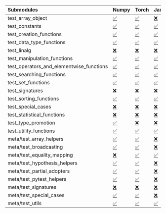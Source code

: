 | Submodules                               | Numpy                                                                                                                           | Torch                                                                                                                           | Jax                                                                                                                             | Tensorflow                                                                                                                      |
|:-----------------------------------------|:--------------------------------------------------------------------------------------------------------------------------------|:--------------------------------------------------------------------------------------------------------------------------------|:--------------------------------------------------------------------------------------------------------------------------------|:--------------------------------------------------------------------------------------------------------------------------------|
| test_array_object                        | <a href="https://github.com/unifyai/ivy/runs/8181951529?check_suite_focus=true" rel="noopener noreferrer" target="_blank">✅</a> | <a href="https://github.com/unifyai/ivy/runs/8181952997?check_suite_focus=true" rel="noopener noreferrer" target="_blank">✅</a> | <a href="https://github.com/unifyai/ivy/runs/8181954390?check_suite_focus=true" rel="noopener noreferrer" target="_blank">❌</a> | <a href="https://github.com/unifyai/ivy/runs/8181955934?check_suite_focus=true" rel="noopener noreferrer" target="_blank">✅</a> |
| test_constants                           | <a href="https://github.com/unifyai/ivy/runs/8181951585?check_suite_focus=true" rel="noopener noreferrer" target="_blank">✅</a> | <a href="https://github.com/unifyai/ivy/runs/8181953088?check_suite_focus=true" rel="noopener noreferrer" target="_blank">✅</a> | <a href="https://github.com/unifyai/ivy/runs/8181954426?check_suite_focus=true" rel="noopener noreferrer" target="_blank">✅</a> | <a href="https://github.com/unifyai/ivy/runs/8181955965?check_suite_focus=true" rel="noopener noreferrer" target="_blank">✅</a> |
| test_creation_functions                  | <a href="https://github.com/unifyai/ivy/runs/8181951642?check_suite_focus=true" rel="noopener noreferrer" target="_blank">✅</a> | <a href="https://github.com/unifyai/ivy/runs/8181953184?check_suite_focus=true" rel="noopener noreferrer" target="_blank">✅</a> | <a href="https://github.com/unifyai/ivy/runs/8181954464?check_suite_focus=true" rel="noopener noreferrer" target="_blank">✅</a> | <a href="https://github.com/unifyai/ivy/runs/8181956008?check_suite_focus=true" rel="noopener noreferrer" target="_blank">✅</a> |
| test_data_type_functions                 | <a href="https://github.com/unifyai/ivy/runs/8181951709?check_suite_focus=true" rel="noopener noreferrer" target="_blank">✅</a> | <a href="https://github.com/unifyai/ivy/runs/8181953275?check_suite_focus=true" rel="noopener noreferrer" target="_blank">✅</a> | <a href="https://github.com/unifyai/ivy/runs/8181954499?check_suite_focus=true" rel="noopener noreferrer" target="_blank">✅</a> | <a href="https://github.com/unifyai/ivy/runs/8181956073?check_suite_focus=true" rel="noopener noreferrer" target="_blank">✅</a> |
| test_linalg                              | <a href="https://github.com/unifyai/ivy/runs/8181951753?check_suite_focus=true" rel="noopener noreferrer" target="_blank">❌</a> | <a href="https://github.com/unifyai/ivy/runs/8181953377?check_suite_focus=true" rel="noopener noreferrer" target="_blank">❌</a> | <a href="https://github.com/unifyai/ivy/runs/8181954541?check_suite_focus=true" rel="noopener noreferrer" target="_blank">❌</a> | <a href="https://github.com/unifyai/ivy/runs/8181956113?check_suite_focus=true" rel="noopener noreferrer" target="_blank">❌</a> |
| test_manipulation_functions              | <a href="https://github.com/unifyai/ivy/runs/8181951791?check_suite_focus=true" rel="noopener noreferrer" target="_blank">✅</a> | <a href="https://github.com/unifyai/ivy/runs/8181953478?check_suite_focus=true" rel="noopener noreferrer" target="_blank">✅</a> | <a href="https://github.com/unifyai/ivy/runs/8181954582?check_suite_focus=true" rel="noopener noreferrer" target="_blank">✅</a> | <a href="https://github.com/unifyai/ivy/runs/8181956149?check_suite_focus=true" rel="noopener noreferrer" target="_blank">✅</a> |
| test_operators_and_elementwise_functions | <a href="https://github.com/unifyai/ivy/runs/8181951832?check_suite_focus=true" rel="noopener noreferrer" target="_blank">✅</a> | <a href="https://github.com/unifyai/ivy/runs/8181953555?check_suite_focus=true" rel="noopener noreferrer" target="_blank">✅</a> | <a href="https://github.com/unifyai/ivy/runs/8181954619?check_suite_focus=true" rel="noopener noreferrer" target="_blank">✅</a> | <a href="https://github.com/unifyai/ivy/runs/8181956192?check_suite_focus=true" rel="noopener noreferrer" target="_blank">✅</a> |
| test_searching_functions                 | <a href="https://github.com/unifyai/ivy/runs/8181951873?check_suite_focus=true" rel="noopener noreferrer" target="_blank">✅</a> | <a href="https://github.com/unifyai/ivy/runs/8181953623?check_suite_focus=true" rel="noopener noreferrer" target="_blank">✅</a> | <a href="https://github.com/unifyai/ivy/runs/8181954665?check_suite_focus=true" rel="noopener noreferrer" target="_blank">✅</a> | <a href="https://github.com/unifyai/ivy/runs/8181956228?check_suite_focus=true" rel="noopener noreferrer" target="_blank">✅</a> |
| test_set_functions                       | <a href="https://github.com/unifyai/ivy/runs/8181951924?check_suite_focus=true" rel="noopener noreferrer" target="_blank">✅</a> | <a href="https://github.com/unifyai/ivy/runs/8181953692?check_suite_focus=true" rel="noopener noreferrer" target="_blank">✅</a> | <a href="https://github.com/unifyai/ivy/runs/8181954705?check_suite_focus=true" rel="noopener noreferrer" target="_blank">✅</a> | <a href="https://github.com/unifyai/ivy/runs/8181956279?check_suite_focus=true" rel="noopener noreferrer" target="_blank">✅</a> |
| test_signatures                          | <a href="https://github.com/unifyai/ivy/runs/8181951988?check_suite_focus=true" rel="noopener noreferrer" target="_blank">❌</a> | <a href="https://github.com/unifyai/ivy/runs/8181953750?check_suite_focus=true" rel="noopener noreferrer" target="_blank">❌</a> | <a href="https://github.com/unifyai/ivy/runs/8181954738?check_suite_focus=true" rel="noopener noreferrer" target="_blank">❌</a> | <a href="https://github.com/unifyai/ivy/runs/8181956313?check_suite_focus=true" rel="noopener noreferrer" target="_blank">❌</a> |
| test_sorting_functions                   | <a href="https://github.com/unifyai/ivy/runs/8181952050?check_suite_focus=true" rel="noopener noreferrer" target="_blank">✅</a> | <a href="https://github.com/unifyai/ivy/runs/8181953803?check_suite_focus=true" rel="noopener noreferrer" target="_blank">✅</a> | <a href="https://github.com/unifyai/ivy/runs/8181954788?check_suite_focus=true" rel="noopener noreferrer" target="_blank">✅</a> | <a href="https://github.com/unifyai/ivy/runs/8181956355?check_suite_focus=true" rel="noopener noreferrer" target="_blank">✅</a> |
| test_special_cases                       | <a href="https://github.com/unifyai/ivy/runs/8181952122?check_suite_focus=true" rel="noopener noreferrer" target="_blank">❌</a> | <a href="https://github.com/unifyai/ivy/runs/8181953855?check_suite_focus=true" rel="noopener noreferrer" target="_blank">❌</a> | <a href="https://github.com/unifyai/ivy/runs/8181954849?check_suite_focus=true" rel="noopener noreferrer" target="_blank">❌</a> | <a href="https://github.com/unifyai/ivy/runs/8181956390?check_suite_focus=true" rel="noopener noreferrer" target="_blank">❌</a> |
| test_statistical_functions               | <a href="https://github.com/unifyai/ivy/runs/8181952204?check_suite_focus=true" rel="noopener noreferrer" target="_blank">❌</a> | <a href="https://github.com/unifyai/ivy/runs/8181953901?check_suite_focus=true" rel="noopener noreferrer" target="_blank">❌</a> | <a href="https://github.com/unifyai/ivy/runs/8181954931?check_suite_focus=true" rel="noopener noreferrer" target="_blank">❌</a> | <a href="https://github.com/unifyai/ivy/runs/8181956432?check_suite_focus=true" rel="noopener noreferrer" target="_blank">❌</a> |
| test_type_promotion                      | <a href="https://github.com/unifyai/ivy/runs/8181952286?check_suite_focus=true" rel="noopener noreferrer" target="_blank">✅</a> | <a href="https://github.com/unifyai/ivy/runs/8181953958?check_suite_focus=true" rel="noopener noreferrer" target="_blank">❌</a> | <a href="https://github.com/unifyai/ivy/runs/8181955092?check_suite_focus=true" rel="noopener noreferrer" target="_blank">❌</a> | <a href="https://github.com/unifyai/ivy/runs/8181956465?check_suite_focus=true" rel="noopener noreferrer" target="_blank">❌</a> |
| test_utility_functions                   | <a href="https://github.com/unifyai/ivy/runs/8181952380?check_suite_focus=true" rel="noopener noreferrer" target="_blank">✅</a> | <a href="https://github.com/unifyai/ivy/runs/8181954008?check_suite_focus=true" rel="noopener noreferrer" target="_blank">✅</a> | <a href="https://github.com/unifyai/ivy/runs/8181955183?check_suite_focus=true" rel="noopener noreferrer" target="_blank">✅</a> | <a href="https://github.com/unifyai/ivy/runs/8181956497?check_suite_focus=true" rel="noopener noreferrer" target="_blank">✅</a> |
| meta/test_array_helpers                  | <a href="https://github.com/unifyai/ivy/runs/8181952480?check_suite_focus=true" rel="noopener noreferrer" target="_blank">✅</a> | <a href="https://github.com/unifyai/ivy/runs/8181954054?check_suite_focus=true" rel="noopener noreferrer" target="_blank">✅</a> | <a href="https://github.com/unifyai/ivy/runs/8181955306?check_suite_focus=true" rel="noopener noreferrer" target="_blank">❌</a> | <a href="https://github.com/unifyai/ivy/runs/8181956532?check_suite_focus=true" rel="noopener noreferrer" target="_blank">✅</a> |
| meta/test_broadcasting                   | <a href="https://github.com/unifyai/ivy/runs/8181952529?check_suite_focus=true" rel="noopener noreferrer" target="_blank">✅</a> | <a href="https://github.com/unifyai/ivy/runs/8181954094?check_suite_focus=true" rel="noopener noreferrer" target="_blank">✅</a> | <a href="https://github.com/unifyai/ivy/runs/8181955407?check_suite_focus=true" rel="noopener noreferrer" target="_blank">❌</a> | <a href="https://github.com/unifyai/ivy/runs/8181956568?check_suite_focus=true" rel="noopener noreferrer" target="_blank">✅</a> |
| meta/test_equality_mapping               | <a href="https://github.com/unifyai/ivy/runs/8181952587?check_suite_focus=true" rel="noopener noreferrer" target="_blank">❌</a> | <a href="https://github.com/unifyai/ivy/runs/8181954140?check_suite_focus=true" rel="noopener noreferrer" target="_blank">✅</a> | <a href="https://github.com/unifyai/ivy/runs/8181955517?check_suite_focus=true" rel="noopener noreferrer" target="_blank">✅</a> | <a href="https://github.com/unifyai/ivy/runs/8181956590?check_suite_focus=true" rel="noopener noreferrer" target="_blank">✅</a> |
| meta/test_hypothesis_helpers             | <a href="https://github.com/unifyai/ivy/runs/8181952648?check_suite_focus=true" rel="noopener noreferrer" target="_blank">✅</a> | <a href="https://github.com/unifyai/ivy/runs/8181954176?check_suite_focus=true" rel="noopener noreferrer" target="_blank">✅</a> | <a href="https://github.com/unifyai/ivy/runs/8181955596?check_suite_focus=true" rel="noopener noreferrer" target="_blank">❌</a> | <a href="https://github.com/unifyai/ivy/runs/8181956630?check_suite_focus=true" rel="noopener noreferrer" target="_blank">✅</a> |
| meta/test_partial_adopters               | <a href="https://github.com/unifyai/ivy/runs/8181952691?check_suite_focus=true" rel="noopener noreferrer" target="_blank">✅</a> | <a href="https://github.com/unifyai/ivy/runs/8181954222?check_suite_focus=true" rel="noopener noreferrer" target="_blank">✅</a> | <a href="https://github.com/unifyai/ivy/runs/8181955672?check_suite_focus=true" rel="noopener noreferrer" target="_blank">❌</a> | <a href="https://github.com/unifyai/ivy/runs/8181956670?check_suite_focus=true" rel="noopener noreferrer" target="_blank">✅</a> |
| meta/test_pytest_helpers                 | <a href="https://github.com/unifyai/ivy/runs/8181952737?check_suite_focus=true" rel="noopener noreferrer" target="_blank">✅</a> | <a href="https://github.com/unifyai/ivy/runs/8181954260?check_suite_focus=true" rel="noopener noreferrer" target="_blank">✅</a> | <a href="https://github.com/unifyai/ivy/runs/8181955728?check_suite_focus=true" rel="noopener noreferrer" target="_blank">❌</a> | <a href="https://github.com/unifyai/ivy/runs/8181956701?check_suite_focus=true" rel="noopener noreferrer" target="_blank">✅</a> |
| meta/test_signatures                     | <a href="https://github.com/unifyai/ivy/runs/8181952783?check_suite_focus=true" rel="noopener noreferrer" target="_blank">❌</a> | <a href="https://github.com/unifyai/ivy/runs/8181954286?check_suite_focus=true" rel="noopener noreferrer" target="_blank">❌</a> | <a href="https://github.com/unifyai/ivy/runs/8181955809?check_suite_focus=true" rel="noopener noreferrer" target="_blank">❌</a> | <a href="https://github.com/unifyai/ivy/runs/8181956735?check_suite_focus=true" rel="noopener noreferrer" target="_blank">❌</a> |
| meta/test_special_cases                  | <a href="https://github.com/unifyai/ivy/runs/8181952839?check_suite_focus=true" rel="noopener noreferrer" target="_blank">✅</a> | <a href="https://github.com/unifyai/ivy/runs/8181954320?check_suite_focus=true" rel="noopener noreferrer" target="_blank">✅</a> | <a href="https://github.com/unifyai/ivy/runs/8181955849?check_suite_focus=true" rel="noopener noreferrer" target="_blank">❌</a> | <a href="https://github.com/unifyai/ivy/runs/8181956774?check_suite_focus=true" rel="noopener noreferrer" target="_blank">✅</a> |
| meta/test_utils                          | <a href="https://github.com/unifyai/ivy/runs/8181952913?check_suite_focus=true" rel="noopener noreferrer" target="_blank">✅</a> | <a href="https://github.com/unifyai/ivy/runs/8181954358?check_suite_focus=true" rel="noopener noreferrer" target="_blank">✅</a> | <a href="https://github.com/unifyai/ivy/runs/8181955898?check_suite_focus=true" rel="noopener noreferrer" target="_blank">✅</a> | <a href="https://github.com/unifyai/ivy/runs/8181956830?check_suite_focus=true" rel="noopener noreferrer" target="_blank">✅</a> |
